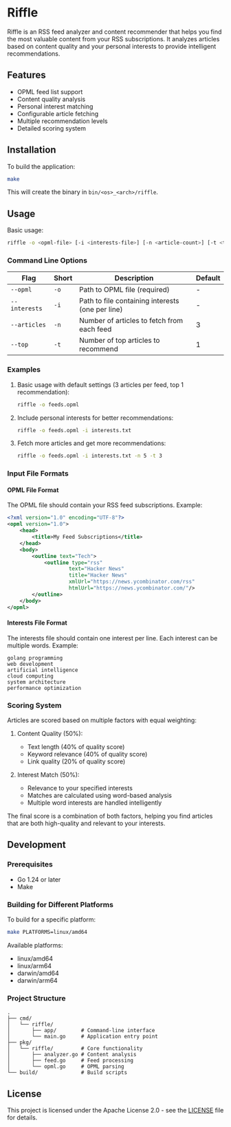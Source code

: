 # Riffle

Riffle is an RSS feed analyzer and content recommender that helps you find the most valuable content from your RSS subscriptions. It analyzes articles based on content quality and your personal interests to provide intelligent recommendations.

## Features

- OPML feed list support
- Content quality analysis
- Personal interest matching
- Configurable article fetching
- Multiple recommendation levels
- Detailed scoring system

## Installation

To build the application:

```bash
make
```

This will create the binary in `bin/<os>_<arch>/riffle`.

## Usage

Basic usage:

```bash
riffle -o <opml-file> [-i <interests-file>] [-n <article-count>] [-t <top-count>]
```

### Command Line Options

| Flag | Short | Description | Default |
|------|-------|-------------|---------|
| `--opml` | `-o` | Path to OPML file (required) | - |
| `--interests` | `-i` | Path to file containing interests (one per line) | - |
| `--articles` | `-n` | Number of articles to fetch from each feed | 3 |
| `--top` | `-t` | Number of top articles to recommend | 1 |

### Examples

1. Basic usage with default settings (3 articles per feed, top 1 recommendation):
   ```bash
   riffle -o feeds.opml
   ```

2. Include personal interests for better recommendations:
   ```bash
   riffle -o feeds.opml -i interests.txt
   ```

3. Fetch more articles and get more recommendations:
   ```bash
   riffle -o feeds.opml -i interests.txt -n 5 -t 3
   ```

### Input File Formats

#### OPML File Format
The OPML file should contain your RSS feed subscriptions. Example:
```xml
<?xml version="1.0" encoding="UTF-8"?>
<opml version="1.0">
    <head>
        <title>My Feed Subscriptions</title>
    </head>
    <body>
        <outline text="Tech">
            <outline type="rss" 
                    text="Hacker News" 
                    title="Hacker News"
                    xmlUrl="https://news.ycombinator.com/rss" 
                    htmlUrl="https://news.ycombinator.com/"/>
        </outline>
    </body>
</opml>
```

#### Interests File Format
The interests file should contain one interest per line. Each interest can be multiple words. Example:
```
golang programming
web development
artificial intelligence
cloud computing
system architecture
performance optimization
```

### Scoring System

Articles are scored based on multiple factors with equal weighting:

1. Content Quality (50%):
   - Text length (40% of quality score)
   - Keyword relevance (40% of quality score)
   - Link quality (20% of quality score)

2. Interest Match (50%):
   - Relevance to your specified interests
   - Matches are calculated using word-based analysis
   - Multiple word interests are handled intelligently

The final score is a combination of both factors, helping you find articles that are both high-quality and relevant to your interests.

## Development

### Prerequisites

- Go 1.24 or later
- Make

### Building for Different Platforms

To build for a specific platform:

```bash
make PLATFORMS=linux/amd64
```

Available platforms:
- linux/amd64
- linux/arm64
- darwin/amd64
- darwin/arm64

### Project Structure

```
.
├── cmd/
│   └── riffle/
│       ├── app/        # Command-line interface
│       └── main.go     # Application entry point
├── pkg/
│   └── riffle/         # Core functionality
│       ├── analyzer.go # Content analysis
│       ├── feed.go     # Feed processing
│       └── opml.go     # OPML parsing
└── build/              # Build scripts
```

## License

This project is licensed under the Apache License 2.0 - see the [LICENSE](LICENSE) file for details. 